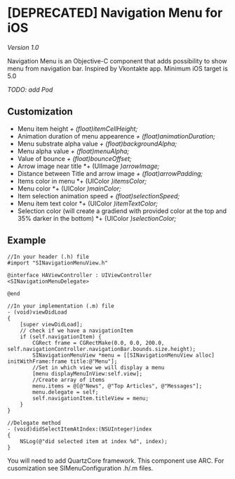 [DEPRECATED] Navigation Menu for iOS
=============
*Version 1.0*

Navigation Menu is an Objective-C component that adds possibility to show menu from navigation bar.
Inspired by Vkontakte app. Minimum iOS target is 5.0

*TODO: add Pod*

Customization
---------
 - Menu item height *+ (float)itemCellHeight;*
 - Animation duration of menu appearence *+ (float)animationDuration;*
 - Menu substrate alpha value *+ (float)backgroundAlpha;*
 - Menu alpha value *+ (float)menuAlpha;*
 - Value of bounce *+ (float)bounceOffset;*
 - Arrow image near title *+ (UIImage *)arrowImage;*
 - Distance between Title and arrow image *+ (float)arrowPadding;*
 - Items color in menu *+ (UIColor *)itemsColor;*
 - Menu color *+ (UIColor *)mainColor;*
 - Item selection animation speed *+ (float)selectionSpeed;*
 - Menu item text color *+ (UIColor *)itemTextColor;*
 - Selection color (will create a gradiend with provided color at the top and 35% darker in the bottom) *+ (UIColor *)selectionColor;*

Example
---------
	//In your header (.h) file
	#import "SINavigationMenuView.h"

	@interface HAViewController : UIViewController <SINavigationMenuDelegate>

	@end
	
	//In your implementation (.m) file
	- (void)viewDidLoad
	{
    	[super viewDidLoad];
    	// check if we have a navigationItem
		if (self.navigationItem) {
        	CGRect frame = CGRectMake(0.0, 0.0, 200.0, self.navigationController.navigationBar.bounds.size.height);
        	SINavigationMenuView *menu = [[SINavigationMenuView alloc] initWithFrame:frame title:@"Menu"];
        	//Set in which view we will display a menu
        	[menu displayMenuInView:self.view];
        	//Create array of items
        	menu.items = @[@"News", @"Top Articles", @"Messages"];
        	menu.delegate = self;
        	self.navigationItem.titleView = menu;
    	}
    }
    
    //Delegate method
    - (void)didSelectItemAtIndex:(NSUInteger)index
	{
    	NSLog(@"did selected item at index %d", index);
	}
    
You will need to add QuartzCore framework. This component use ARC.
For cusomization see SIMenuConfiguration .h/.m files.
